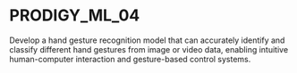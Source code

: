 # PRODIGY_ML_04
 Develop a hand gesture recognition model that can accurately identify and classify different hand gestures from image or video data, enabling intuitive human-computer interaction and gesture-based control systems. 
